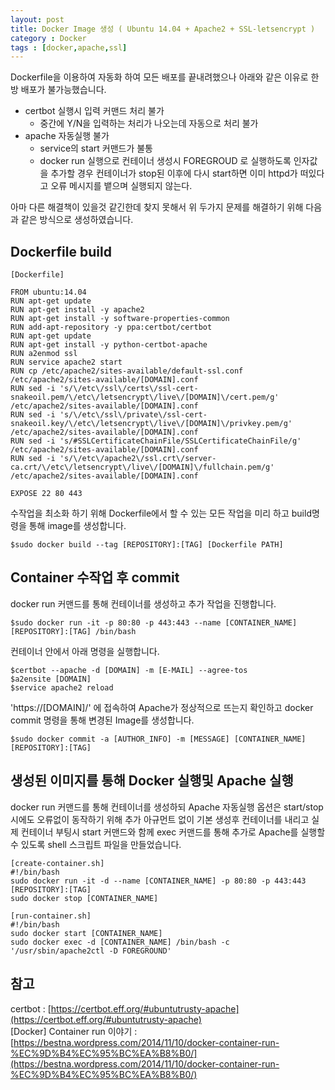 ```yaml
---
layout: post
title: Docker Image 생성 ( Ubuntu 14.04 + Apache2 + SSL-letsencrypt )
category : Docker
tags : [docker,apache,ssl]
---
```

Dockerfile을 이용하여 자동화 하여 모든 배포를 끝내려했으나 아래와 같은 이유로 한방 배포가 불가능했습니다.

  - certbot 실행시 입력 커맨드 처리 불가
    + 중간에 Y/N을 입력하는 처리가 나오는데 자동으로 처리 불가
  - apache 자동실행 불가
    + service의 start 커맨드가 불통
    + docker run 실행으로 컨테이너 생성시 FOREGROUD 로 실행하도록 인자값을 추가할 경우 컨테이너가 stop된 이후에 다시 start하면 이미 httpd가 떠있다고 오류 메시지를 뱉으며 실행되지 않는다.


아마 다른 해결책이 있을것 같긴한데 찾지 못해서 위 두가지 문제를 해결하기 위해 다음과 같은 방식으로 생성하였습니다.

Dockerfile build
----

```shell
[Dockerfile]

FROM ubuntu:14.04
RUN apt-get update
RUN apt-get install -y apache2
RUN apt-get install -y software-properties-common
RUN add-apt-repository -y ppa:certbot/certbot
RUN apt-get update
RUN apt-get install -y python-certbot-apache
RUN a2enmod ssl
RUN service apache2 start
RUN cp /etc/apache2/sites-available/default-ssl.conf /etc/apache2/sites-available/[DOMAIN].conf
RUN sed -i 's/\/etc\/ssl\/certs\/ssl-cert-snakeoil.pem/\/etc\/letsencrypt\/live\/[DOMAIN]\/cert.pem/g' /etc/apache2/sites-available/[DOMAIN].conf
RUN sed -i 's/\/etc\/ssl\/private\/ssl-cert-snakeoil.key/\/etc\/letsencrypt\/live\/[DOMAIN]\/privkey.pem/g' /etc/apache2/sites-available/[DOMAIN].conf
RUN sed -i 's/#SSLCertificateChainFile/SSLCertificateChainFile/g' /etc/apache2/sites-available/[DOMAIN].conf
RUN sed -i 's/\/etc\/apache2\/ssl.crt\/server-ca.crt/\/etc\/letsencrypt\/live\/[DOMAIN]\/fullchain.pem/g'  /etc/apache2/sites-available/[DOMAIN].conf

EXPOSE 22 80 443
```

수작업을 최소화 하기 위해 Dockerfile에서 할 수 있는 모든 작업을 미리 하고 build명령을 통해 image를 생성합니다.

```shell
$sudo docker build --tag [REPOSITORY]:[TAG] [Dockerfile PATH]
```

Container 수작업 후 commit
----
docker run 커맨드를 통해 컨테이너를 생성하고 추가 작업을 진행합니다.

```shell
$sudo docker run -it -p 80:80 -p 443:443 --name [CONTAINER_NAME] [REPOSITORY]:[TAG] /bin/bash
```

컨테이너 안에서 아래 명령을 실행합니다.

```shell
$certbot --apache -d [DOMAIN] -m [E-MAIL] --agree-tos
$a2ensite [DOMAIN]
$service apache2 reload
```

'https://[DOMAIN]/' 에 접속하여 Apache가 정상적으로 뜨는지 확인하고 docker commit 명령을 통해 변경된 Image를 생성합니다.

```shell
$sudo docker commit -a [AUTHOR_INFO] -m [MESSAGE] [CONTAINER_NAME] [REPOSITORY]:[TAG]
```

생성된 이미지를 통해 Docker 실행및 Apache 실행
----
docker run 커맨드를 통해 컨테이너를 생성하되 Apache 자동실행 옵션은 start/stop 시에도 오류없이 동작하기 위해 추가 아규먼트 없이 기본 생성후 컨테이너를 내리고 실제 컨테이너 부팅시 start 커맨드와 함께 exec 커맨드를 통해 추가로 Apache를 실행할 수 있도록 shell 스크립트 파일을 만들었습니다.    

```shell
[create-container.sh]
#!/bin/bash
sudo docker run -it -d --name [CONTAINER_NAME] -p 80:80 -p 443:443 [REPOSITORY]:[TAG]
sudo docker stop [CONTAINER_NAME]    
```

```shell
[run-container.sh]
#!/bin/bash
sudo docker start [CONTAINER_NAME]
sudo docker exec -d [CONTAINER_NAME] /bin/bash -c '/usr/sbin/apache2ctl -D FOREGROUND'
```    


참고
----
certbot : [https://certbot.eff.org/#ubuntutrusty-apache](https://certbot.eff.org/#ubuntutrusty-apache)      
[Docker] Container run 이야기 :  [https://bestna.wordpress.com/2014/11/10/docker-container-run-%EC%9D%B4%EC%95%BC%EA%B8%B0/](https://bestna.wordpress.com/2014/11/10/docker-container-run-%EC%9D%B4%EC%95%BC%EA%B8%B0/)
